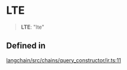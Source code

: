 LTE
===

> **LTE**: "lte"

Defined in[](#defined-in "Direct link to Defined in")
------------------------------------------------------

[langchain/src/chains/query\_constructor/ir.ts:11](https://github.com/hwchase17/langchainjs/blob/1c1274d/langchain/src/chains/query_constructor/ir.ts#L11)